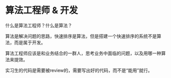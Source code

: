 # 算法工程师 & 开发

什么是算法工程师？什么是算法？

算法是解决问题的思路，快速排序是算法，但是搭建一个快速排序的系统不是算法，而是属于开发。

算法工程师应该是和业务结合的一群人，思考业务中面临的问题，以及用哪一种算法来提效。

实习生的代码是需要被review的，需要写出好的代码，而不是“能用”就行。